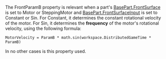 The FrontParamB property is relevant when a part's [BasePart.FrontSurface](https://create.roblox.com/docs/reference/engine/classes/BasePart#FrontSurface)
is set to Motor or SteppingMotor and [BasePart.FrontSurfaceInput](https://create.roblox.com/docs/reference/engine/classes/BasePart#FrontSurfaceInput) is set
to Constant or Sin. For Constant, it determines the constant rotational
velocity of the motor. For Sin, it determines the **frequency** of the
motor's rotational velocity, using the following formula:

`MotorVelocity = ParamB * math.sin(workspace.DistributedGameTime * ParamB)`

In no other cases is this property used.